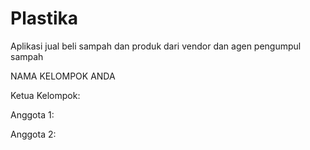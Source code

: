 # Plastika
Aplikasi jual beli sampah dan produk dari vendor dan agen pengumpul sampah

NAMA KELOMPOK ANDA

Ketua Kelompok:

Anggota 1: 

Anggota 2:
